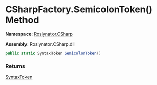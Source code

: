 # CSharpFactory\.SemicolonToken\(\) Method

**Namespace**: [Roslynator.CSharp](../../README.md)

**Assembly**: Roslynator\.CSharp\.dll

```csharp
public static SyntaxToken SemicolonToken()
```

### Returns

[SyntaxToken](https://docs.microsoft.com/en-us/dotnet/api/microsoft.codeanalysis.syntaxtoken)


